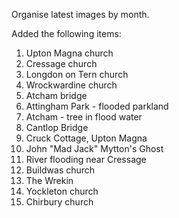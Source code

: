 Organise latest images by month.

Added the following items:

1. Upton Magna church
2. Cressage church
3. Longdon on Tern church
4. Wrockwardine church
5. Atcham bridge
6. Attingham Park - flooded parkland
7. Atcham - tree in flood water
8. Cantlop Bridge
9. Cruck Cottage, Upton Magna
10. John "Mad Jack" Mytton's Ghost
11. River flooding near Cressage
12. Buildwas church
13. The Wrekin
14. Yockleton church
15. Chirbury church
